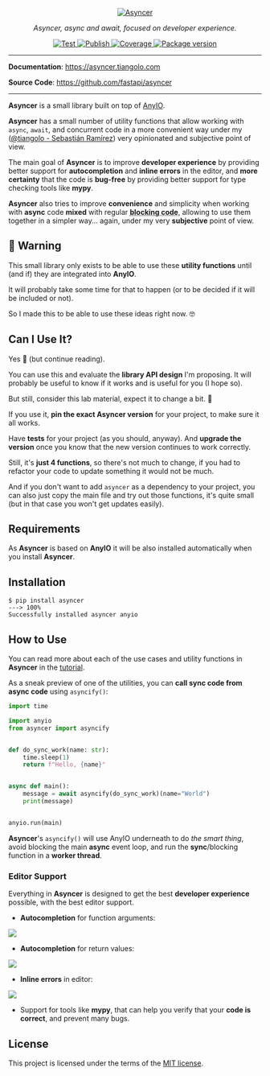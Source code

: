 <p align="center">
  <a href="https://asyncer.tiangolo.com"><img src="https://asyncer.tiangolo.com/img/logo-margin/logo-margin-vector.svg" alt="Asyncer"></a>
</p>
<p align="center">
    <em>Asyncer, async and await, focused on developer experience.</em>
</p>
<p align="center">
<a href="https://github.com/fastapi/asyncer/actions?query=workflow%3ATest" target="_blank">
    <img src="https://github.com/fastapi/asyncer/workflows/Test/badge.svg" alt="Test">
</a>
<a href="https://github.com/fastapi/asyncer/actions?query=workflow%3APublish" target="_blank">
    <img src="https://github.com/fastapi/asyncer/workflows/Publish/badge.svg" alt="Publish">
</a>
<a href="https://coverage-badge.samuelcolvin.workers.dev/redirect/fastapi/asyncer" target="_blank">
    <img src="https://coverage-badge.samuelcolvin.workers.dev/fastapi/asyncer.svg" alt="Coverage">
<a href="https://pypi.org/project/asyncer" target="_blank">
    <img src="https://img.shields.io/pypi/v/asyncer?color=%2334D058&label=pypi%20package" alt="Package version">
</a>
</p>

---

**Documentation**: <a href="https://asyncer.tiangolo.com" target="_blank">https://asyncer.tiangolo.com</a>

**Source Code**: <a href="https://github.com/fastapi/asyncer" target="_blank">https://github.com/fastapi/asyncer</a>

---

**Asyncer** is a small library built on top of <a href="https://anyio.readthedocs.io/en/stable/" class="external-link" target="_blank">AnyIO</a>.

**Asyncer** has a small number of utility functions that allow working with `async`, `await`, and concurrent code in a more convenient way under my (<a href="https://twitter.com/tiangolo" class="external-link" target="_blank">@tiangolo - Sebastián Ramírez</a>) very opinionated and subjective point of view.

The main goal of **Asyncer** is to improve **developer experience** by providing better support for **autocompletion** and **inline errors** in the editor, and **more certainty** that the code is **bug-free** by providing better support for type checking tools like **mypy**.

**Asyncer** also tries to improve **convenience** and simplicity when working with **async** code **mixed** with regular <abbr title="synchronous code, code that is not async">**blocking code**</abbr>, allowing to use them together in a simpler way... again, under my very **subjective** point of view.

## 🚨 Warning

This small library only exists to be able to use these **utility functions** until (and if) they are integrated into **AnyIO**.

It will probably take some time for that to happen (or to be decided if it will be included or not).

So I made this to be able to use these ideas right now. 🤓

## Can I Use It?

Yes 🎉 (but continue reading).

You can use this and evaluate the **library API design** I'm proposing. It will probably be useful to know if it works and is useful for you (I hope so).

But still, consider this lab material, expect it to change a bit. 🧪

If you use it, **pin the exact Asyncer version** for your project, to make sure it all works.

Have **tests** for your project (as you should, anyway). And **upgrade the version** once you know that the new version continues to work correctly.

Still, it's **just 4 functions**, so there's not much to change, if you had to refactor your code to update something it would not be much.

And if you don't want to add `asyncer` as a dependency to your project, you can also just copy the main file and try out those functions, it's quite small (but in that case you won't get updates easily).

## Requirements

As **Asyncer** is based on **AnyIO** it will be also installed automatically when you install **Asyncer**.

## Installation

<div class="termy">

```console
$ pip install asyncer
---> 100%
Successfully installed asyncer anyio
```

</div>

## How to Use

You can read more about each of the use cases and utility functions in **Asyncer** in the <a href="https://asyncer.tiangolo.com/tutorial/" class="external-link" target="_blank">tutorial</a>.

As a sneak preview of one of the utilities, you can **call sync code from async code** using `asyncify()`:

```Python
import time

import anyio
from asyncer import asyncify


def do_sync_work(name: str):
    time.sleep(1)
    return f"Hello, {name}"


async def main():
    message = await asyncify(do_sync_work)(name="World")
    print(message)


anyio.run(main)
```

**Asyncer**'s `asyncify()` will use AnyIO underneath to do *the smart thing*, avoid blocking the main **async** event loop, and run the **sync**/blocking function in a **worker thread**.

### Editor Support

Everything in **Asyncer** is designed to get the best **developer experience** possible, with the best editor support.

* **Autocompletion** for function arguments:

<img class="shadow" src="https://asyncer.tiangolo.com/img/tutorial/asyncify/image01.png">

* **Autocompletion** for return values:

<img class="shadow" src="https://asyncer.tiangolo.com/img/tutorial/asyncify/image02.png">

* **Inline errors** in editor:

<img class="shadow" src="https://asyncer.tiangolo.com/img/tutorial/soonify/image02.png">

* Support for tools like **mypy**, that can help you verify that your **code is correct**, and prevent many bugs.

## License

This project is licensed under the terms of the [MIT license](https://github.com/fastapi/asyncer/blob/main/LICENSE).
